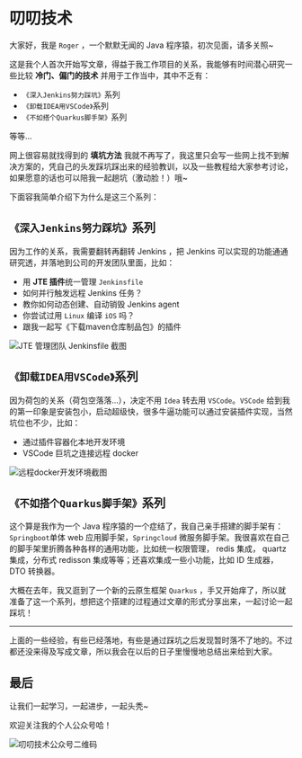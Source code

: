 # 叨叨技术

大家好，我是 `Roger` ，一个默默无闻的 Java 程序猿，初次见面，请多关照~

这是我个人首次开始写文章，得益于我工作项目的关系，我能够有时间潜心研究一些比较 **冷门、偏门的技术** 并用于工作当中，其中不乏有：

+ `《深入Jenkins努力踩坑》`系列
+ `《卸载IDEA用VSCode》`系列
+ `《不如搭个Quarkus脚手架》`系列

等等...

网上很容易就找得到的 **填坑方法** 我就不再写了，我这里只会写一些网上找不到解决方案的，凭自己的头发踩坑踩出来的经验教训，以及一些教程给大家参考讨论，如果愿意的话也可以陪我一起趟坑（激动脸！）哦~

下面容我简单介绍下为什么是这三个系列：

## `《深入Jenkins努力踩坑》`系列

因为工作的关系，我需要翻转再翻转 Jenkins ，把 Jenkins 可以实现的功能通通研究透，并落地到公司的开发团队里面，比如：

+ 用 **JTE 插件**统一管理 `Jenkinsfile`
+ 如何并行触发远程 Jenkins 任务？
+ 教你如何动态创建、自动销毁 Jenkins agent
+ 你尝试过用 `Linux` 编译 `iOS` 吗？
+ 跟我一起写《下载maven仓库制品包》的插件

![JTE 管理团队 Jenkinsfile 截图](./resources/2020-10-19-18-24-43.png "JTE 管理团队 Jenkinsfile 截图")

## `《卸载IDEA用VSCode》`系列

因为荷包的关系（荷包空落落...），决定不用 `Idea`
转去用 `VSCode`。`VSCode` 给到我的第一印象是安装包小，启动超级快，很多牛逼功能可以通过安装插件实现，当然坑位也不少，比如：

+ 通过插件容器化本地开发环境
+ VSCode 巨坑之连接远程 docker

![远程docker开发环境截图](./resources/2020-10-19-18-28-16.png "远程docker开发环境截图")

## `《不如搭个Quarkus脚手架》`系列

这个算是我作为一个 Java 程序猿的一个症结了，我自己亲手搭建的脚手架有：`Springboot`单体 web 应用脚手架，`Springcloud` 微服务脚手架。我很喜欢在自己的脚手架里折腾各种各样的通用功能，比如统一权限管理， redis 集成， quartz 集成，分布式 redisson 集成等等；还喜欢集成一些小功能，比如 ID 生成器，DTO 转换器。

大概在去年，我又逛到了一个新的云原生框架 `Quarkus` ，手又开始痒了，所以就准备了这一个系列，想把这个搭建的过程通过文章的形式分享出来，一起讨论一起踩坑！

---

上面的一些经验，有些已经落地，有些是通过踩坑之后发现暂时落不了地的。不过都还没来得及写成文章，所以我会在以后的日子里慢慢地总结出来给到大家。

## 最后

让我们一起学习，一起进步，一起头秃~

欢迎关注我的个人公众号哈！

![叨叨技术公众号二维码](./resources/叨叨技术公众号二维码.jpg "叨叨技术公众号二维码")
